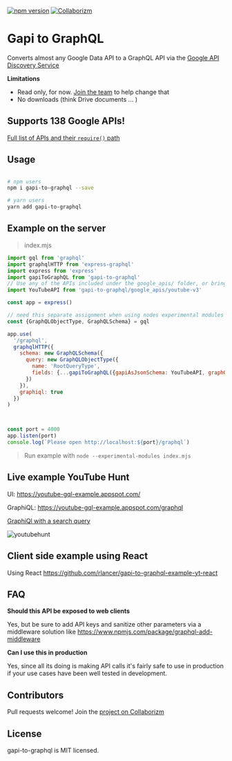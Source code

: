 [![npm version](https://badge.fury.io/js/graphql-add-middleware.svg)](https://badge.fury.io/js/gapi-to-graphql)
[![Collaborizm](https://www.collaborizm.com/GitHubBadge.svg)](https://www.collaborizm.com/project/Skkk3bBA-)

# Gapi to GraphQL 

Converts almost any Google Data API to a GraphQL API via the [Google API Discovery Service](https://developers.google.com/discovery/)

**Limitations** 

* Read only, for now. [ Join the team](https://www.collaborizm.com/project/Skkk3bBA-) to help change that
* No downloads (think Drive documents ... )


## Supports 138 Google APIs!

[Full list of APIs and their `require()` path](/docs/GoogleAPIs.md)

## Usage

```bash

# npm users
npm i gapi-to-graphql --save

# yarn users 
yarn add gapi-to-graphql 

``` 


## Example on the server

> index.mjs 
```javascript
import gql from 'graphql'
import graphqlHTTP from 'express-graphql'
import express from 'express'
import gapiToGraphQL from 'gapi-to-graphql'
// Use any of the APIs included under the google_apis/ folder, or bring your own API descriptor
import YouTubeAPI from 'gapi-to-graphql/google_apis/youtube-v3'

const app = express()

// need this separate assignment when using nodes experimental modules feature 
const {GraphQLObjectType, GraphQLSchema} = gql

app.use(
  '/graphql',
  graphqlHTTP({
    schema: new GraphQLSchema({
      query: new GraphQLObjectType({
        name: 'RootQueryType',
        fields: {...gapiToGraphQL({gapiAsJsonSchema: YouTubeAPI, graphQLModule: gql})}
      })
    }),
    graphiql: true
  })
)



const port = 4000
app.listen(port)
console.log(`Please open http://localhost:${port}/graphql`)
```

> Run  example with `node --experimental-modules index.mjs`

## Live example YouTube Hunt

UI: https://youtube-gql-example.appspot.com/

GraphiQL: https://youtube-gql-example.appspot.com/graphql

[GraphiQl with a search query](https://youtube-gql-example.appspot.com/graphql?query=%7B%0A%20%20youtubeV3(key%3A%20%22nokeyneed%22)%20%7B%0A%20%20%20%20search%20%7B%0A%20%20%20%20%20%20list(q%3A%20%22dogs%22%2C%20part%3A%20%22snippet%22)%20%7B%0A%20%20%20%20%20%20%20%20items%20%7B%0A%20%20%20%20%20%20%20%20%20%20id%20%7B%0A%20%20%20%20%20%20%20%20%20%20%20%20videoId%0A%20%20%20%20%20%20%20%20%20%20%7D%0A%20%20%20%20%20%20%20%20%20%20snippet%20%7B%0A%20%20%20%20%20%20%20%20%20%20%20%20title%0A%20%20%20%20%20%20%20%20%20%20%7D%0A%20%20%20%20%20%20%20%20%7D%0A%20%20%20%20%20%20%7D%0A%20%20%20%20%7D%0A%20%20%7D%0A%7D%0A)

![youtubehunt](https://user-images.githubusercontent.com/1339007/34919957-f4649db6-f938-11e7-8ef6-b7aa2889dc49.png)




## Client side example using React 
Using React https://github.com/rlancer/gapi-to-graphql-example-yt-react

## FAQ

**Should this API be exposed to web clients**

Yes, but be sure to add API keys and sanitize other parameters via a middleware solution like https://www.npmjs.com/package/graphql-add-middleware 

**Can I use this in production**

Yes, since all its doing is making API calls it's fairly safe to use in production if your use cases have been well tested in development.  

## Contributors 

Pull requests welcome!
Join the [project on Collaborizm](https://www.collaborizm.com/project/Skkk3bBA-)

## License

gapi-to-graphql is MIT licensed.
